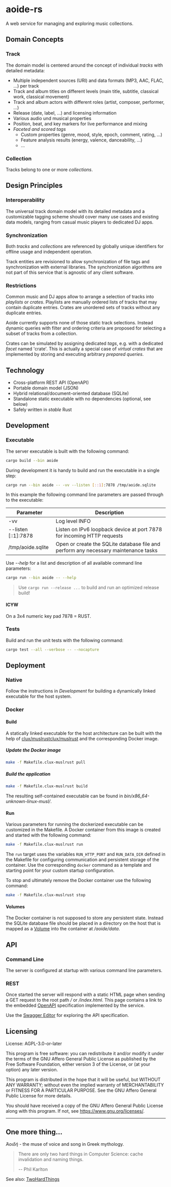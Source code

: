 # aoide-rs

A web service for managing and exploring music collections.

## Domain Concepts

### Track

The domain model is centered around the concept of individual *tracks* with detailed metadata:

- Multiple independent sources (URI) and data formats (MP3, AAC, FLAC, ...) per track
- Track and album titles on different levels (main title, subtitle, classical work, classical movement)
- Track and album actors with different roles (artist, composer, performer, ...)
- Release (date, label, ...) and licensing information
- Various audio und musical properties
- Position, beat, and key markers for live performance and mixing
- *Faceted and scored tags*
  - Custom properties (genre, mood, style, epoch, comment, rating, ...)
  - Feature analysis results (energy, valence, danceability, ...)
  - ...

### Collection

Tracks belong to one or more *collections*.

## Design Principles

### Interoperability

The universal track domain model with its detailed metadata and a customizable tagging scheme
should cover many use cases and existing data models, ranging from casual music players to
dedicated DJ apps.

### Synchronization

Both *tracks* and *collections* are referenced by globally unique identifiers for offline
usage and independent operation.

Track entities are revisioned to allow synchronization of file tags and synchronization
with external libraries. The synchronization algorithms are not part of this service
that is agnostic of any client software.

### Restrictions

Common music and DJ apps allow to arrange a selection of tracks into *playlists* or *crates*.
Playlists are manually ordered lists of tracks that may contain duplicate entries. Crates are
unordered sets of tracks without any duplicate entries.

Aoide currently supports none of those static track selections. Instead dynamic queries with
filter and ordering criteria are proposed for selecting a subset of tracks from a collection.

Crates can be simulated by assigning dedicated *tags*, e.g. with a dedicated *facet* named 'crate'.
This is actually a special case of *virtual crates* that are implemented by storing and executing
arbitrary *prepared queries*.

## Technology

- Cross-platform REST API (OpenAPI)
- Portable domain model (JSON)
- Hybrid relational/document-oriented database (SQLite)
- Standalone static executable with no dependencies (optional, see below)
- Safely written in *stable* Rust

## Development

### Executable

The server executable is built with the following command:

```bash
cargo build --bin aoide
```

During development it is handy to build and run the executable in a single step:

```bash
cargo run --bin aoide -- -vv --listen [::1]:7878 /tmp/aoide.sqlite
```

In this example the following command line parameters are passed through to the executable:

| Parameter | Description |
| ----------|-------------|
|-vv        | Log level INFO |
|--listen [::1]:7878 | Listen on IPv6 loopback device at port 7878 for incoming HTTP requests |
|/tmp/aoide.sqlite | Open or create the SQLite database file and perform any necessary maintenance tasks |

Use _--help_ for a list and description of all available command line parameters:

```bash
cargo run --bin aoide -- --help
```

> Use `cargo run --release ...` to build and run an optimized release build!

#### ICYW

On a 3x4 numeric key pad 7878 = RUST.

### Tests

Build and run the unit tests with the following command:

```bash
cargo test --all --verbose -- --nocapture
```

## Deployment

### Native

Follow the instructions in _Development_ for building a dynamically linked executable
for the host system.

### Docker

#### Build

A statically linked executable for the host architecture can be built with the help of
[clux/muslrustclux/muslrust](https://github.com/clux/muslrust) and the corresponding
Docker image.

##### Update the Docker image

```bash
make -f Makefile.clux-muslrust pull
```

##### Build the application

```bash
make -f Makefile.clux-muslrust build
```

The resulting self-contained executable can be found in _bin/x86_64-unknown-linux-musl/_.

#### Run

Various parameters for running the dockerized executable can be customized in the Makefile.
A Docker container from this image is created and started with the following command:

```bash
make -f Makefile.clux-muslrust run
```

The `run` target uses the variables `RUN_HTTP_PORT` and `RUN_DATA_DIR` defined in the Makefile
for configuring communication and persistent storage of the container. Use the corresponding
`docker` command as a template and starting point for your custom startup configuration.

To stop and ultimately remove the Docker container use the following command:

```bash
make -f Makefile.clux-muslrust stop
```

#### Volumes

The Docker container is not supposed to store any persistent state. Instead the SQLite
database file should be placed in a directory on the host that is mapped as a
[Volume](https://docs.docker.com/storage/volumes) into the container at _/aoide/data_.

## API

### Command Line

The server is configured at startup with various command line parameters.

### REST

Once started the server will respond with a static HTML page when sending a GET request
to the root path _/_ or _/index.html_. This page contains a link to the embedded
[OpenAPI](https://www.openapis.org) specification implemented by the service.

Use the [Swagger Editor](https://editor.swagger.io) for exploring the API specification.

## Licensing

License: AGPL-3.0-or-later

This program is free software: you can redistribute it and/or modify
it under the terms of the GNU Affero General Public License as
published by the Free Software Foundation, either version 3 of the
License, or (at your option) any later version.

This program is distributed in the hope that it will be useful,
but WITHOUT ANY WARRANTY; without even the implied warranty of
MERCHANTABILITY or FITNESS FOR A PARTICULAR PURPOSE.  See the
GNU Affero General Public License for more details.

You should have received a copy of the GNU Affero General Public License
along with this program.  If not, see <https://www.gnu.org/licenses/>.

---

## One more thing...

*Ἀοιδή* - the muse of voice and song in Greek mythology.

> There are only two hard things in Computer Science: cache invalidation and naming things.
>
> -- Phil Karlton

See also: [TwoHardThings](https://martinfowler.com/bliki/TwoHardThings.html)
